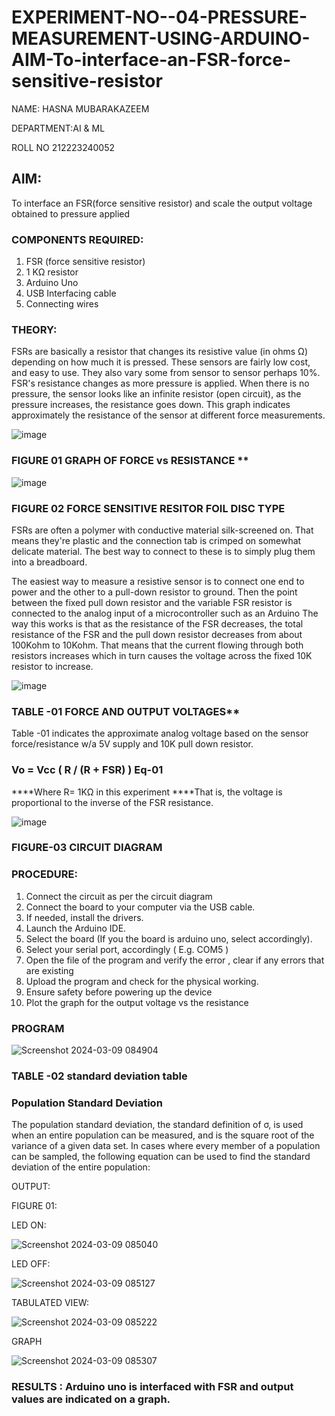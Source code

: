 # EXPERIMENT-NO--04-PRESSURE-MEASUREMENT-USING-ARDUINO-AIM-To-interface-an-FSR-force-sensitive-resistor
NAME: HASNA MUBARAKAZEEM

DEPARTMENT:AI & ML

ROLL NO 212223240052


## AIM: 
To interface an FSR(force sensitive resistor) and scale the output voltage obtained to pressure applied 
 
### COMPONENTS REQUIRED:
1.	FSR  (force sensitive resistor)
2.	1 KΩ resistor 
3.	Arduino Uno 
4.	USB Interfacing cable 
5.	Connecting wires 


### THEORY: 
FSRs are basically a resistor that changes its resistive value (in ohms Ω) depending on how much it is pressed. These sensors are fairly low cost, and easy to use. They also vary some from sensor to sensor perhaps 10%. FSR's resistance changes as more pressure is applied. When there is no pressure, the sensor looks like an infinite resistor (open circuit), as the pressure increases, the resistance goes down. This graph indicates approximately the resistance of the sensor at different force measurements.
 

![image](https://user-images.githubusercontent.com/36288975/163532939-d6888ae1-4068-4d83-86a7-fc4c32d5179e.png)

### FIGURE 01 GRAPH OF FORCE vs RESISTANCE **




![image](https://user-images.githubusercontent.com/36288975/163532957-82d57567-a1c3-48c5-8a87-7ea66d6fca49.png)




### FIGURE 02 FORCE SENSITIVE RESITOR FOIL DISC TYPE  

FSRs are often a polymer with conductive material silk-screened on. That means they're plastic and the connection tab is crimped on somewhat delicate material. The best way to connect to these is to simply plug them into a breadboard.

The easiest way to measure a resistive sensor is to connect one end to power and the other to a pull-down resistor to ground. Then the point between the fixed pull down resistor and the variable FSR resistor is connected to the analog input of a microcontroller such as an Arduino The way this works is that as the resistance of the FSR decreases, the total resistance of the FSR and the pull down resistor decreases from about 100Kohm to 10Kohm. That means that the current flowing through both resistors increases which in turn causes the voltage across the fixed 10K resistor to increase.

 ![image](https://user-images.githubusercontent.com/36288975/163532972-2b909551-12c9-485d-adb1-d1e988d557bd.png)

### TABLE -01 FORCE AND OUTPUT VOLTAGES**
	
  Table -01 indicates the approximate analog voltage based on the sensor force/resistance w/a 5V supply and 10K pull down resistor.

### Vo = Vcc ( R / (R + FSR) )								Eq-01

****Where R= 1KΩ in this experiment 
****That is, the voltage is proportional to the inverse of the FSR resistance.










![image](https://user-images.githubusercontent.com/36288975/163532979-a2a5cb5c-f495-442c-843e-bebb82737a35.png)



### FIGURE-03 CIRCUIT DIAGRAM



### PROCEDURE:
1.	Connect the circuit as per the circuit diagram 
2.	Connect the board to your computer via the USB cable.
3.	If needed, install the drivers.
4.	Launch the Arduino IDE.
5.	Select the board (If you the board is arduino uno, select accordingly).
6.	Select your serial port, accordingly ( E.g. COM5 )
7.	Open the file of the program  and verify the error , clear if any errors that are existing 
8.	Upload the program and check for the physical working. 
9.	Ensure safety before powering up the device 
10.	Plot the graph for the output voltage vs the resistance 


### PROGRAM 
![Screenshot 2024-03-09 084904](https://github.com/hasnu0406/EXPERIMENT-NO--04-PRESSURE-MEASUREMENT-USING-ARDUINO-AIM-To-interface-an-FSR-force-sensitive-resist/assets/135305537/93413cca-0afc-4ed4-99d1-b8e61f1a67b2)

### TABLE -02 standard deviation table 
### Population Standard Deviation
The population standard deviation, the standard definition of σ, is used when an entire population can be measured, and is the square root of the variance of a given data set. In cases where every member of a population can be sampled, the following equation can be used to find the standard deviation of the entire population:


OUTPUT:

FIGURE 01:

LED ON:

![Screenshot 2024-03-09 085040](https://github.com/hasnu0406/EXPERIMENT-NO--04-PRESSURE-MEASUREMENT-USING-ARDUINO-AIM-To-interface-an-FSR-force-sensitive-resist/assets/135305537/0c0599b6-e207-479c-9952-c5fb288b7ffa)

LED OFF:

![Screenshot 2024-03-09 085127](https://github.com/hasnu0406/EXPERIMENT-NO--04-PRESSURE-MEASUREMENT-USING-ARDUINO-AIM-To-interface-an-FSR-force-sensitive-resist/assets/135305537/91b994bb-1ee5-470b-96b6-a16c1895b3b0)

TABULATED VIEW:

![Screenshot 2024-03-09 085222](https://github.com/hasnu0406/EXPERIMENT-NO--04-PRESSURE-MEASUREMENT-USING-ARDUINO-AIM-To-interface-an-FSR-force-sensitive-resist/assets/135305537/72e3156b-f5f8-41ec-b350-b932ed365854)

GRAPH

![Screenshot 2024-03-09 085307](https://github.com/hasnu0406/EXPERIMENT-NO--04-PRESSURE-MEASUREMENT-USING-ARDUINO-AIM-To-interface-an-FSR-force-sensitive-resist/assets/135305537/d5687448-b979-486c-a964-5d27cefdb53b)


### RESULTS : Arduino uno is interfaced with FSR and output values are indicated on a graph.
